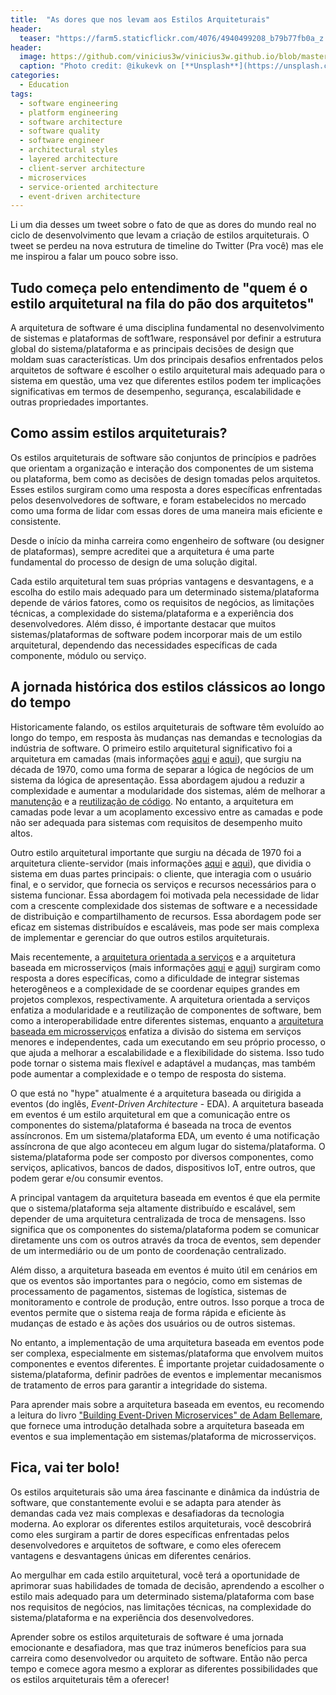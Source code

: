 ```yaml
---
title:  "As dores que nos levam aos Estilos Arquiteturais"
header:
  teaser: "https://farm5.staticflickr.com/4076/4940499208_b79b77fb0a_z.jpg"
header:
  image: https://github.com/vinicius3w/vinicius3w.github.io/blob/master/images/header-by-jesus-kiteque-224069.jpg?raw=true
  caption: "Photo credit: @ikukevk on [**Unsplash**](https://unsplash.com/photos/w7ZyuGYNpRQ)"
categories: 
  - Education
tags:
  - software engineering
  - platform engineering
  - software architecture
  - software quality
  - software engineer
  - architectural styles
  - layered architecture
  - client-server architecture
  - microservices
  - service-oriented architecture
  - event-driven architecture
---
```


Li um dia desses um tweet sobre o fato de que as dores do mundo real no ciclo de desenvolvimento que levam a criação de estilos arquiteturais. O tweet se perdeu na nova estrutura de timeline do Twitter (Pra você) mas ele me inspirou a falar um pouco sobre isso.

## Tudo começa pelo entendimento de "quem é o estilo arquitetural na fila do pão dos arquitetos"

A arquitetura de software é uma disciplina fundamental no desenvolvimento de sistemas e plataformas de soft1ware, responsável por definir a estrutura global do sistema/plataforma e as principais decisões de design que moldam suas características. Um dos principais desafios enfrentados pelos arquitetos de software é escolher o estilo arquitetural mais adequado para o sistema em questão, uma vez que diferentes estilos podem ter implicações significativas em termos de desempenho, segurança, escalabilidade e outras propriedades importantes.

## Como assim estilos arquiteturais?

Os estilos arquiteturais de software são conjuntos de princípios e padrões que orientam a organização e interação dos componentes de um sistema ou plataforma, bem como as decisões de design tomadas pelos arquitetos. Esses estilos surgiram como uma resposta a dores específicas enfrentadas pelos desenvolvedores de software, e foram estabelecidos no mercado como uma forma de lidar com essas dores de uma maneira mais eficiente e consistente.

Desde o início da minha carreira como engenheiro de software (ou designer de plataformas), sempre acreditei que a arquitetura é uma parte fundamental do processo de design de uma solução digital.

Cada estilo arquitetural tem suas próprias vantagens e desvantagens, e a escolha do estilo mais adequado para um determinado sistema/plataforma depende de vários fatores, como os requisitos de negócios, as limitações técnicas, a complexidade do sistema/plataforma e a experiência dos desenvolvedores. Além disso, é importante destacar que muitos sistemas/plataformas de software podem incorporar mais de um estilo arquitetural, dependendo das necessidades específicas de cada componente, módulo ou serviço.

## A jornada histórica dos estilos clássicos ao longo do tempo

Historicamente falando, os estilos arquiteturais de software têm evoluído ao longo do tempo, em resposta às mudanças nas demandas e tecnologias da indústria de software. O primeiro estilo arquitetural significativo foi a arquitetura em camadas (mais informações [aqui](https://bit.ly/3nU1twl) e [aqui](https://amzn.to/3nZ3eIR)), que surgiu na década de 1970, como uma forma de separar a lógica de negócios de um sistema da lógica de apresentação. Essa abordagem ajudou a reduzir a complexidade e aumentar a modularidade dos sistemas, além de melhorar a [manutenção](https://bit.ly/403eUrg) e a [reutilização de código](https://bit.ly/400gt9x). No entanto, a arquitetura em camadas pode levar a um acoplamento excessivo entre as camadas e pode não ser adequada para sistemas com requisitos de desempenho muito altos.

Outro estilo arquitetural importante que surgiu na década de 1970 foi a arquitetura cliente-servidor (mais informações [aqui](https://bit.ly/3zMuGfw) e [aqui](https://amzn.to/3Mq14fw)), que dividia o sistema em duas partes principais: o cliente, que interagia com o usuário final, e o servidor, que fornecia os serviços e recursos necessários para o sistema funcionar. Essa abordagem foi motivada pela necessidade de lidar com a crescente complexidade dos sistemas de software e a necessidade de distribuição e compartilhamento de recursos. Essa abordagem pode ser eficaz em sistemas distribuídos e escaláveis, mas pode ser mais complexa de implementar e gerenciar do que outros estilos arquiteturais.

Mais recentemente, a [arquitetura orientada a serviços](https://amzn.to/41gS0O2) e a arquitetura baseada em microsserviços (mais informações [aqui](https://bit.ly/41iqPmf) e [aqui](https://amzn.to/3Ul8oel)) surgiram como resposta a dores específicas, como a dificuldade de integrar sistemas heterogêneos e a complexidade de se coordenar equipes grandes em projetos complexos, respectivamente. A arquitetura orientada a serviços enfatiza a modularidade e a reutilização de componentes de software, bem como a interoperabilidade entre diferentes sistemas, enquanto a [arquitetura baseada em microsserviços](hyyps://bit.ly/vcg-microservices) enfatiza a divisão do sistema em serviços menores e independentes, cada um executando em seu próprio processo, o que ajuda a melhorar a escalabilidade e a flexibilidade do sistema. Isso tudo pode tornar o sistema mais flexível e adaptável a mudanças, mas também pode aumentar a complexidade e o tempo de resposta do sistema.

O que está no "hype" atualmente é a arquitetura baseada ou dirigida a eventos (do inglês, _Event-Driven Architecture_ - EDA). A arquitetura baseada em eventos é um estilo arquitetural em que a comunicação entre os componentes do sistema/plataforma é baseada na troca de eventos assíncronos. Em um sistema/plataforma EDA, um evento é uma notificação assíncrona de que algo aconteceu em algum lugar do sistema/plataforma. O sistema/plataforma pode ser composto por diversos componentes, como serviços, aplicativos, bancos de dados, dispositivos IoT, entre outros, que podem gerar e/ou consumir eventos.

A principal vantagem da arquitetura baseada em eventos é que ela permite que o sistema/plataforma seja altamente distribuído e escalável, sem depender de uma arquitetura centralizada de troca de mensagens. Isso significa que os componentes do sistema/plataforma podem se comunicar diretamente uns com os outros através da troca de eventos, sem depender de um intermediário ou de um ponto de coordenação centralizado.

Além disso, a arquitetura baseada em eventos é muito útil em cenários em que os eventos são importantes para o negócio, como em sistemas de processamento de pagamentos, sistemas de logística, sistemas de monitoramento e controle de produção, entre outros. Isso porque a troca de eventos permite que o sistema reaja de forma rápida e eficiente às mudanças de estado e às ações dos usuários ou de outros sistemas.

No entanto, a implementação de uma arquitetura baseada em eventos pode ser complexa, especialmente em sistemas/plataforma que envolvem muitos componentes e eventos diferentes. É importante projetar cuidadosamente o sistema/plataforma, definir padrões de eventos e implementar mecanismos de tratamento de erros para garantir a integridade do sistema.

Para aprender mais sobre a arquitetura baseada em eventos, eu recomendo a leitura do livro ["Building Event-Driven Microservices" de Adam Bellemare](https://bit.ly/3GxkR97), que fornece uma introdução detalhada sobre a arquitetura baseada em eventos e sua implementação em sistemas/plataforma de microsserviços.

## Fica, vai ter bolo!

Os estilos arquiteturais são uma área fascinante e dinâmica da indústria de software, que constantemente evolui e se adapta para atender às demandas cada vez mais complexas e desafiadoras da tecnologia moderna. Ao explorar os diferentes estilos arquiteturais, você descobrirá como eles surgiram a partir de dores específicas enfrentadas pelos desenvolvedores e arquitetos de software, e como eles oferecem vantagens e desvantagens únicas em diferentes cenários.

Ao mergulhar em cada estilo arquitetural, você terá a oportunidade de aprimorar suas habilidades de tomada de decisão, aprendendo a escolher o estilo mais adequado para um determinado sistema/plataforma com base nos requisitos de negócios, nas limitações técnicas, na complexidade do sistema/plataforma e na experiência dos desenvolvedores.

Aprender sobre os estilos arquiteturais de software é uma jornada emocionante e desafiadora, mas que traz inúmeros benefícios para sua carreira como desenvolvedor ou arquiteto de software. Então não perca tempo e comece agora mesmo a explorar as diferentes possibilidades que os estilos arquiteturais têm a oferecer!
